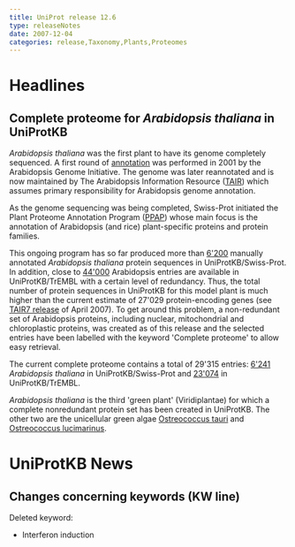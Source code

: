 ```yaml
---
title: UniProt release 12.6
type: releaseNotes
date: 2007-12-04
categories: release,Taxonomy,Plants,Proteomes
---
```


# Headlines

## Complete proteome for _Arabidopsis thaliana_ in UniProtKB

_Arabidopsis thaliana_ was the first plant to have its genome completely sequenced. A first round of [annotation](http://view.ncbi.nlm.nih.gov/pubmed/11130711) was performed in 2001 by the Arabidopsis Genome Initiative. The genome was later reannotated and is now maintained by The Arabidopsis Information Resource ([TAIR](http://www.arabidopsis.org/)) which assumes primary responsibility for Arabidopsis genome annotation.

As the genome sequencing was being completed, Swiss-Prot initiated the Plant Proteome Annotation Program ([PPAP](https://www.uniprot.org/help/Plants)) whose main focus is the annotation of Arabidopsis (and rice) plant-specific proteins and protein families.

This ongoing program has so far produced more than [6'200](https://www.uniprot.org/uniprotkb?query=taxonomy_id:3702+AND+reviewed:true) manually annotated _Arabidopsis thaliana_ protein sequences in UniProtKB/Swiss-Prot. In addition, close to [44'000](https://www.uniprot.org/uniprotkb?query=taxonomy_id:3702+AND+reviewed:false) Arabidopsis entries are available in UniProtKB/TrEMBL with a certain level of redundancy. Thus, the total number of protein sequences in UniProtKB for this model plant is much higher than the current estimate of 27'029 protein-encoding genes (see [TAIR7 release](http://www.arabidopsis.org/portals/genAnnotation/gene_structural_annotation/annotation_data.jsp) of April 2007). To get around this problem, a non-redundant set of Arabidopsis proteins, including nuclear, mitochondrial and chloroplastic proteins, was created as of this release and the selected entries have been labelled with the keyword 'Complete proteome' to allow easy retrieval.

The current complete proteome contains a total of 29'315 entries: [6'241](https://www.uniprot.org/uniprotkb?query=taxonomy_id:3702+AND+keyword:KW-0181+AND+reviewed:true) _Arabidopsis thaliana_ in UniProtKB/Swiss-Prot and [23'074](https://www.uniprot.org/uniprotkb?query=taxonomy_id:3702+AND+keyword:KW-0181+AND+reviewed:false) in UniProtKB/TrEMBL.

_Arabidopsis thaliana_ is the third 'green plant' (Viridiplantae) for which a complete nonredundant protein set has been created in UniProtKB. The other two are the unicellular green algae [Ostreococcus tauri](https://www.uniprot.org/uniprotkb?query=taxonomy_id:70448+AND+keyword:KW-0181) and [Ostreococcus lucimarinus](https://www.uniprot.org/uniprotkb?query=taxonomy_id:436017+AND+keyword:KW-0181).

# UniProtKB News

## Changes concerning keywords (KW line)

Deleted keyword:

- Interferon induction
